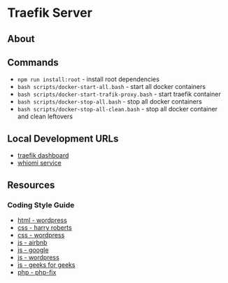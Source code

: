 # Traefik Server

## About

## Commands

- `npm run install:root` - install root dependencies
- `bash scripts/docker-start-all.bash` - start all docker containers
- `bash scripts/docker-start-trafik-proxy.bash` - start traefik container
- `bash scripts/docker-stop-all.bash` - stop all docker containers
- `bash scripts/docker-stop-all-clean.bash` - stop all docker container and clean leftovers

## Local Development URLs

- [traefik dashboard](http://localhost:8080/dashboard)
- [whiomi service](https://whoami-service-tpl-traefik-proxy.localhost/)

## Resources

### Coding Style Guide

- [html - wordpress](https://developer.wordpress.org/coding-standards/wordpress-coding-standards/html/)
- [css - harry roberts](https://cssguidelin.es/)
- [css - wordpress](https://developer.wordpress.org/coding-standards/wordpress-coding-standards/css/)
- [js - airbnb](https://github.com/airbnb/javascript)
- [js - google](https://google.github.io/styleguide/jsguide.html)
- [js - wordpress](https://developer.wordpress.org/coding-standards/wordpress-coding-standards/javascript/)
- [js - geeks for geeks](https://www.geeksforgeeks.org/javascript-style-guide-and-coding-conventions/)
- [php - php-fix](https://www.php-fig.org/psr/)
